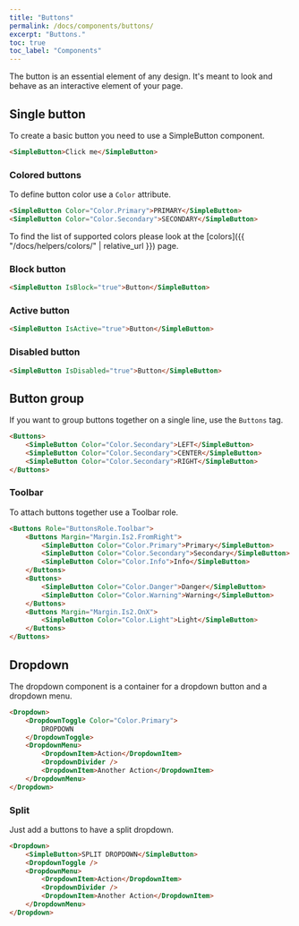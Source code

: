 ```yaml
---
title: "Buttons"
permalink: /docs/components/buttons/
excerpt: "Buttons."
toc: true
toc_label: "Components"
---
```


The button is an essential element of any design. It's meant to look and behave as an interactive element of your page.

## Single button

To create a basic button you need to use a SimpleButton component.

```html
<SimpleButton>Click me</SimpleButton>
```

### Colored buttons

To define button color use a `Color` attribute.

```html
<SimpleButton Color="Color.Primary">PRIMARY</SimpleButton>
<SimpleButton Color="Color.Secondary">SECONDARY</SimpleButton>
```

To find the list of supported colors please look at the [colors]({{ "/docs/helpers/colors/" | relative_url }}) page.

### Block button

```html
<SimpleButton IsBlock="true">Button</SimpleButton>
```

### Active button

```html
<SimpleButton IsActive="true">Button</SimpleButton>
```

### Disabled button

```html
<SimpleButton IsDisabled="true">Button</SimpleButton>
```


## Button group

If you want to group buttons together on a single line, use the `Buttons` tag.

```html
<Buttons>
    <SimpleButton Color="Color.Secondary">LEFT</SimpleButton>
    <SimpleButton Color="Color.Secondary">CENTER</SimpleButton>
    <SimpleButton Color="Color.Secondary">RIGHT</SimpleButton>
</Buttons>
```

### Toolbar

To attach buttons together use a Toolbar role.

```html
<Buttons Role="ButtonsRole.Toolbar">
    <Buttons Margin="Margin.Is2.FromRight">
        <SimpleButton Color="Color.Primary">Primary</SimpleButton>
        <SimpleButton Color="Color.Secondary">Secondary</SimpleButton>
        <SimpleButton Color="Color.Info">Info</SimpleButton>
    </Buttons>
    <Buttons>
        <SimpleButton Color="Color.Danger">Danger</SimpleButton>
        <SimpleButton Color="Color.Warning">Warning</SimpleButton>
    </Buttons>
    <Buttons Margin="Margin.Is2.OnX">
        <SimpleButton Color="Color.Light">Light</SimpleButton>
    </Buttons>
</Buttons>
```

## Dropdown

The dropdown component is a container for a dropdown button and a dropdown menu.

```html
<Dropdown>
    <DropdownToggle Color="Color.Primary">
        DROPDOWN
    </DropdownToggle>
    <DropdownMenu>
        <DropdownItem>Action</DropdownItem>
        <DropdownDivider />
        <DropdownItem>Another Action</DropdownItem>
    </DropdownMenu>
</Dropdown>
```

### Split

Just add a buttons to have a split dropdown.

```html
<Dropdown>
    <SimpleButton>SPLIT DROPDOWN</SimpleButton>
    <DropdownToggle />
    <DropdownMenu>
        <DropdownItem>Action</DropdownItem>
        <DropdownDivider />
        <DropdownItem>Another Action</DropdownItem>
    </DropdownMenu>
</Dropdown>
```